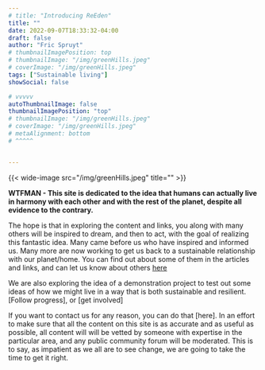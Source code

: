 ```yaml
---
# title: "Introducing ReEden"
title: ""
date: 2022-09-07T18:33:32-04:00
draft: false
author: "Fric Spruyt"
# thumbnailImagePosition: top
# thumbnailImage: "/img/greenHills.jpeg"
# coverImage: "/img/greenHills.jpeg"
tags: ["Sustainable living"]
showSocial: false

# vvvvv
autoThumbnailImage: false
thumbnailImagePosition: "top"
# thumbnailImage: "/img/greenHills.jpeg"
# coverImage: "/img/greenHills.jpeg"
# metaAlignment: bottom
# ^^^^^


---
```

{{< wide-image src="/img/greenHills.jpeg" title="" >}}
<!-- {{< wide-image src="/img/greenHills.jpeg" title="EcoVillage Before and after" >}} -->
<!-- View from prime campsite -->

**WTFMAN - This site is dedicated to the idea that humans can actually live in harmony with each other and with the rest of the planet, despite all evidence to the contrary.**
<!--more-->



The hope is that in exploring the content and links, you along with many others will be inspired to dream, and then to act, with the goal of realizing this fantastic idea.
Many came before us who have inspired and informed us.  Many more are now working to get us back to a sustainable relationship with our planet/home. You can find out about some of them in the articles and links, and can let us know about others [here]()

We are also exploring the idea of a demonstration project to test out some ideas of how we might live in a way that is both sustainable and resilient.
[Follow progress], or [get involved]

If you want to contact us for any reason, you can do that [here].
In an effort to make sure that all the content on this site is as accurate and as useful as possible, all content will will be vetted by someone with expertise in the particular area, and any public community forum will be moderated.  This is to say, as impatient as we all are to see change, we are going to take the time to get it right.
<!-- 
- Links page(s) might be divided into several categories.
- Sustainable living/ Eco-villages.
- Transportation.
- Agriculture
- Construction
- Social organizing/ agreements, Group Process, Legal Structure
- State of the world: Environment. Energy use, Politics, Disarmament
- Public policy: Get involved
- Other Organizations/ Resources
- Inspirational/Fun -->
